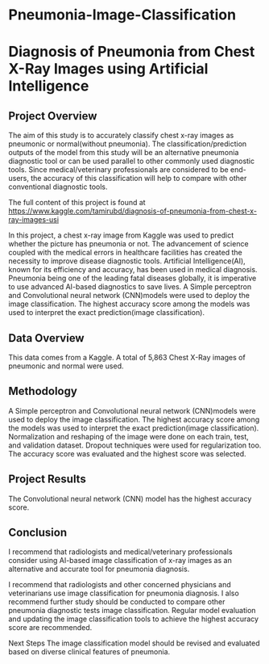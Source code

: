 # Pneumonia-Image-Classification
# Diagnosis of Pneumonia from Chest X-Ray Images using Artificial Intelligence

## Project Overview

The aim of this study is to accurately classify chest x-ray images as pneumonic or normal(without pneumonia). The classification/prediction outputs of the model from this study will be an alternative pneumonia diagnostic tool or can be used parallel to other commonly used diagnostic tools. Since medical/veterinary professionals are considered to be end-users, the accuracy of this classification will help to compare with other conventional diagnostic tools.

The full content of this project is found at https://www.kaggle.com/tamirubd/diagnosis-of-pneumonia-from-chest-x-ray-images-usi



In this project, a chest x-ray image from Kaggle was used to predict whether the picture has pneumonia or not.  The advancement of science coupled with the medical errors in healthcare facilities has created the necessity to improve disease diagnostic tools. Artificial Intelligence(AI), known for its efficiency and accuracy, has been used in medical diagnosis. Pneumonia being one of the leading fatal diseases globally, it is imperative to use advanced AI-based diagnostics to save lives. A Simple perceptron and Convolutional neural network (CNN)models were used to deploy the image classification. The highest accuracy score among the models was used to interpret the exact prediction(image classification).


## Data Overview

This data comes from a Kaggle. A total of 5,863 Chest X-Ray images of pneumonic and normal were used.

## Methodology

A Simple perceptron and Convolutional neural network (CNN)models were used to deploy the image classification. The highest accuracy score among the models was used to interpret the exact prediction(image classification). Normalization and reshaping of the image were done on each train, test, and validation dataset. Dropout techniques were used for regularization too. The accuracy score was evaluated and the highest score was selected.

## Project Results

The Convolutional neural network (CNN) model has the highest accuracy score.

## Conclusion
I recommend that radiologists and medical/veterinary professionals consider using AI-based image classification of x-ray images as an alternative and accurate tool for pneumonia diagnosis.

I recommend that radiologists and other concerned physicians and veterinarians use image classification for pneumonia diagnosis. 
I also recommend further study should be conducted to compare other pneumonia diagnostic tests image classification.  Regular model evaluation and updating the image classification tools to achieve the highest accuracy score are recommended.


Next Steps
The image classification model should be revised and evaluated based on diverse clinical features of pneumonia. 
